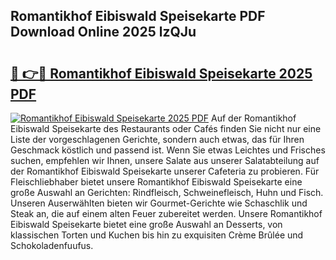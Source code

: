 ## Romantikhof Eibiswald Speisekarte PDF Download Online 2025 lzQJu

# <h2><a href="http://gc5sygu.nevu.top/?p=Romantikhof+Eibiswald+Speisekarte">🔗 👉🔴 Romantikhof Eibiswald Speisekarte 2025 PDF</a></h2>

[![Romantikhof Eibiswald Speisekarte 2025 PDF](https://i.imgur.com/dBaPXMq.png)](http://gc5sygu.nevu.top/?p=Romantikhof+Eibiswald+Speisekarte)
Auf der Romantikhof Eibiswald Speisekarte des Restaurants oder Cafés finden Sie nicht nur eine Liste der vorgeschlagenen Gerichte, sondern auch etwas, das für Ihren Geschmack köstlich und passend ist. Wenn Sie etwas Leichtes und Frisches suchen, empfehlen wir Ihnen, unsere Salate aus unserer Salatabteilung auf der Romantikhof Eibiswald Speisekarte unserer Cafeteria zu probieren. Für Fleischliebhaber bietet unsere Romantikhof Eibiswald Speisekarte eine große Auswahl an Gerichten: Rindfleisch, Schweinefleisch, Huhn und Fisch. Unseren Auserwählten bieten wir Gourmet-Gerichte wie Schaschlik und Steak an, die auf einem alten Feuer zubereitet werden. Unsere Romantikhof Eibiswald Speisekarte bietet eine große Auswahl an Desserts, von klassischen Torten und Kuchen bis hin zu exquisiten Crème Brûlée und Schokoladenfuufus.
